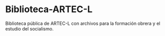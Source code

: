 # Biblioteca-ARTEC-L
Biblioteca pública de ARTEC-L con archivos para la formación obrera y el estudio del socialismo.
